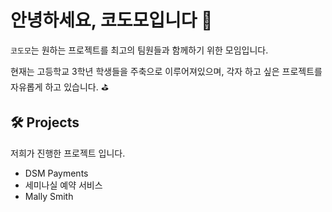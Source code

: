 # 안녕하세요, 코도모입니다 👋
`코도모`는 원하는 프로젝트를 최고의 팀원들과 함께하기 위한 모임입니다.

현재는 고등학교 3학년 학생들을 주축으로 이루어져있으며, 각자 하고 싶은 프로젝트를 자유롭게 하고 있습니다. ⛳

## 🛠 Projects
저희가 진행한 프로젝트 입니다.
- DSM Payments
- 세미나실 예약 서비스
- Mally Smith
